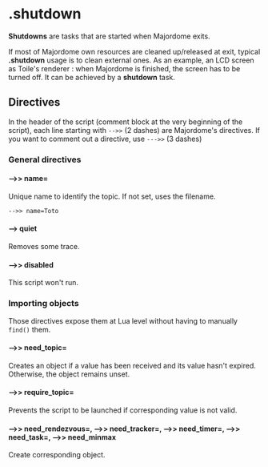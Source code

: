 # .shutdown
**Shutdowns** are tasks that are started when Majordome exits.

If most of Majordome own resources are cleaned up/released at exit, typical
**.shutdown** usage is to clean external ones. As an example, an LCD screen as
Toile's renderer :  when Majordome is finished, the screen has to be turned off.
It can be achieved by a **shutdown** task.

## Directives
In the header of the script (comment block at the very beginning of the script), each line starting with `-->>` (2 dashes) are Majordome's directives.
If you want to comment out a directive, use `--->>` (3 dashes)
### General directives
#### -->> name=
Unique name to identify the topic. If not set, uses the filename.
```
-->> name=Toto
```

#### --> quiet
Removes some trace.

#### -->> disabled
This script won't run.

### Importing objects
Those directives expose them at Lua level without having to manually `find()` them.

#### -->> need_topic=
Creates an object if a value has been received and its value hasn't expired. Otherwise, the object remains unset.

#### -->> require_topic=
Prevents the script to be launched if corresponding value is not valid.<br>

#### -->> need_rendezvous=, -->> need_tracker=, -->> need_timer=, -->> need_task=, -->> need_minmax
Create corresponding object.
